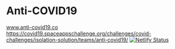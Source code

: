 # Anti-COVID19
www.anti-covid19.co
https://covid19.spaceappschallenge.org/challenges/covid-challenges/isolation-solution/teams/anti-covid19/
[![Netlify Status](https://api.netlify.com/api/v1/badges/1aad4764-f9b1-49e0-83b9-afb029e83224/deploy-status)](https://app.netlify.com/sites/chat-anti-covid19/deploys)
